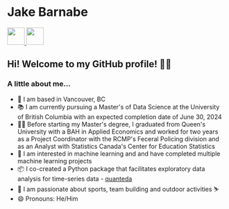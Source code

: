 # Jake Barnabe
<a href="https://www.linkedin.com/in/jake-barnabe/">
    <img src="https://www.iconpacks.net/icons/2/free-linkedin-logo-icon-2430-thumb.png" width="40" height="40">
</a>

<a href="mailto:jake.barnabe@queensu.ca">
    <img src="https://upload.wikimedia.org/wikipedia/commons/thumb/b/b1/Email_Shiny_Icon.svg/1024px-Email_Shiny_Icon.svg.png" width="40" height="40">
</a>



## Hi! Welcome to my GitHub profile! 👋😄


### A little about me...

- 🧭 I am based in Vancouver, BC
- 📚 I am currently pursuing a Master's of Data Science at the University of British Columbia with an expected completion date of June 30, 2024
- 👨‍💼 Before starting my Master's degree, I graduated from Queen's University with a BAH in Applied Economics and worked for two years as a Project Coordinator with the RCMP's Feceral Policing division and as an Analyst with Statistics Canada's Center for Education Statistics
- 🏅 I am interested in machine learning and and have completed multiple machine learning projects
- 📦 I co-created a Python package that facilitates exploratory data analysis for time-series data - [quanteda](https://quanteda.readthedocs.io/en/latest/)
- 🏀 I am passionate about sports, team building and outdoor activities ⛷️
- 😄 Pronouns: He/Him


<!---
jbarns14/jbarns14 is a ✨ special ✨ repository because its `README.md` (this file) appears on your GitHub profile.
You can click the Preview link to take a look at your changes.
--->
